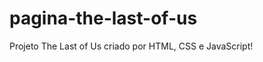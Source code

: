 # pagina-the-last-of-us
Projeto The Last of Us criado por HTML, CSS e JavaScript!

<a href=" https://homeromedeiros.github.io/pagina-the-last-of-us/blob/main/src/imagens/logo.png?raw=true"></a>
